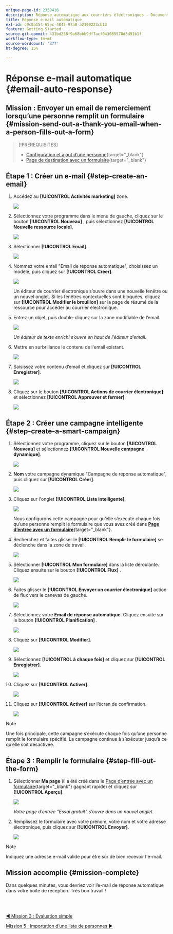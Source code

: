 ```yaml
---
unique-page-id: 2359416
description: Réponse automatique aux courriers électroniques - Documents Marketo - Documentation du produit
title: Réponse e-mail automatique
exl-id: c9c0a154-65ec-4845-97a0-a2100223cb13
feature: Getting Started
source-git-commit: 431bd258f9a68bbb9df7acf043085578d3d91b1f
workflow-type: tm+mt
source-wordcount: '377'
ht-degree: 15%

---
```


# Réponse e-mail automatique {#email-auto-response}

## Mission : Envoyer un email de remerciement lorsqu’une personne remplit un formulaire {#mission-send-out-a-thank-you-email-when-a-person-fills-out-a-form}

>[!PREREQUISITES]
>
>* [Configuration et ajout d’une personne](/help/marketo/getting-started/quick-wins/get-set-up-and-add-a-person.md){target="_blank"}
>* [Page de destination avec un formulaire](/help/marketo/getting-started/quick-wins/landing-page-with-a-form.md){target="_blank"}

## Étape 1 : Créer un e-mail {#step-create-an-email}

1. Accédez au **[!UICONTROL Activités marketing]** zone.

   ![](assets/email-auto-response-1.png)

1. Sélectionnez votre programme dans le menu de gauche, cliquez sur le bouton **[!UICONTROL Nouveau]** , puis sélectionnez **[!UICONTROL Nouvelle ressource locale]**.

   ![](assets/email-auto-response-2.png)

1. Sélectionner **[!UICONTROL Email]**.

   ![](assets/email-auto-response-3.png)

1. Nommez votre email &quot;Email de réponse automatique&quot;, choisissez un modèle, puis cliquez sur **[!UICONTROL Créer]**.

   ![](assets/email-auto-response-4.png)

   Un éditeur de courrier électronique s’ouvre dans une nouvelle fenêtre ou un nouvel onglet. Si les fenêtres contextuelles sont bloquées, cliquez sur **[!UICONTROL Modifier le brouillon]** sur la page de résumé de la ressource pour accéder au courrier électronique.

1. Entrez un objet, puis double-cliquez sur la zone modifiable de l’email.

   ![](assets/email-auto-response-5.png)

   _Un éditeur de texte enrichi s’ouvre en haut de l’éditeur d’email._

1. Mettre en surbrillance le contenu de l&#39;email existant.

   ![](assets/email-auto-response-6.png)

1. Saisissez votre contenu d’email et cliquez sur **[!UICONTROL Enregistrer]**.

   ![](assets/email-auto-response-7.png)

1. Cliquez sur le bouton **[!UICONTROL Actions de courrier électronique]** et sélectionnez **[!UICONTROL Approuver et fermer]**.

   ![](assets/email-auto-response-8.png)

## Étape 2 : Créer une campagne intelligente {#step-create-a-smart-campaign}

1. Sélectionnez votre programme, cliquez sur le bouton **[!UICONTROL Nouveau]** et sélectionnez **[!UICONTROL Nouvelle campagne dynamique]**.

   ![](assets/email-auto-response-9.png)

1. **Nom** votre campagne dynamique &quot;Campagne de réponse automatique&quot;, puis cliquez sur **[!UICONTROL Créer]**.

   ![](assets/email-auto-response-10.png)

1. Cliquez sur l&#39;onglet **[!UICONTROL Liste intelligente]**.

   ![](assets/email-auto-response-11.png)

   Nous configurons cette campagne pour qu’elle s’exécute chaque fois qu’une personne remplit le formulaire que vous avez créé dans [**Page d’entrée avec un formulaire**](/help/marketo/getting-started/quick-wins/landing-page-with-a-form.md){target="_blank"}.

1. Recherchez et faites glisser le **[!UICONTROL Remplir le formulaire]** se déclenche dans la zone de travail.

   ![](assets/email-auto-response-12.png)

1. Sélectionner **[!UICONTROL Mon formulaire]** dans la liste déroulante. Cliquez ensuite sur le bouton **[!UICONTROL Flux]** .

   ![](assets/email-auto-response-13.png)

1. Faites glisser le **[!UICONTROL Envoyer un courrier électronique]** action de flux vers le canevas de gauche.

   ![](assets/email-auto-response-14.png)

1. Sélectionnez votre **Email de réponse automatique**. Cliquez ensuite sur le bouton **[!UICONTROL Planification]** .

   ![](assets/email-auto-response-15.png)

1. Cliquez sur **[!UICONTROL Modifier]**.

   ![](assets/email-auto-response-16.png)

1. Sélectionnez **[!UICONTROL à chaque fois]** et cliquez sur **[!UICONTROL Enregistrer]**.

   ![](assets/email-auto-response-17.png)

1. Cliquez sur **[!UICONTROL Activer]**.

   ![](assets/email-auto-response-18.png)

1. Cliquez sur **[!UICONTROL Activer]** sur l’écran de confirmation.

   ![](assets/email-auto-response-19.png)

>[!NOTE]
>
>Une fois principale, cette campagne s’exécute chaque fois qu’une personne remplit le formulaire spécifié. La campagne continue à s’exécuter jusqu’à ce qu’elle soit désactivée.

## Étape 3 : Remplir le formulaire {#step-fill-out-the-form}

1. Sélectionner **Ma page** (il a été créé dans le [Page d’entrée avec un formulaire](/help/marketo/getting-started/quick-wins/landing-page-with-a-form.md){target="_blank"} gagnant rapide) et cliquez sur **[!UICONTROL Aperçu]**.

   ![](assets/email-auto-response-20.png)

   _Votre page d’entrée &quot;Essai gratuit&quot; s’ouvre dans un nouvel onglet._

1. Remplissez le formulaire avec votre prénom, votre nom et votre adresse électronique, puis cliquez sur **[!UICONTROL Envoyer]**.

   ![](assets/email-auto-response-21.png)

>[!NOTE]
>
>Indiquez une adresse e-mail valide pour être sûr de bien recevoir l&#39;e-mail.

## Mission accomplie {#mission-complete}

Dans quelques minutes, vous devriez voir l’e-mail de réponse automatique dans votre boîte de réception. Très bon travail !

<br> 

[◄ Mission 3 : Évaluation simple](/help/marketo/getting-started/quick-wins/simple-scoring.md)

[Mission 5 : Importation d’une liste de personnes ►](/help/marketo/getting-started/quick-wins/import-a-list-of-people.md)
